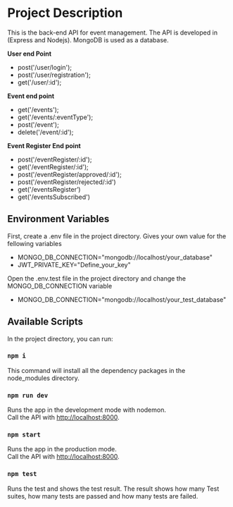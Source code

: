 # Project Description

This is the back-end API for event management. The API is developed in (Express and Nodejs). MongoDB is used as a database.

<strong> User end Point </strong>

- post('/user/login');
- post('/user/registration');
- get('/user/:id');

<strong> Event end point</strong>

- get('/events');
- get('/events/:eventType');
- post('/event');
- delete('/event/:id');

<strong> Event Register End point </strong>

- post('/eventRegister/:id');
- get('/eventRegister/:id');
- post('/eventRegister/approved/:id');
- post('/eventRegister/rejected/:id')
- get('/eventsRegister’)
- get('/eventsSubscribed')

## Environment Variables

First, create a .env file in the project directory. Gives your own value for the fellowing variables

- MONGO_DB_CONNECTION="mongodb://localhost/your_database"
- JWT_PRIVATE_KEY="Define_your_key"

Open the .env.test file in the project directory and change the MONGO_DB_CONNECTION variable

- MONGO_DB_CONNECTION="mongodb://localhost/your_test_database"

## Available Scripts

In the project directory, you can run:

### `npm i`

This command will install all the dependency packages in the node_modules directory.

### `npm run dev`

Runs the app in the development mode with nodemon.<br />
Call the API with [http://localhost:8000](http://localhost:8000).

### `npm start`

Runs the app in the production mode.<br />
Call the API with [http://localhost:8000](http://localhost:8000).

### `npm test`

Runs the test and shows the test result. The result shows how many Test suites, how many tests are passed and how many tests are failed.<br />
